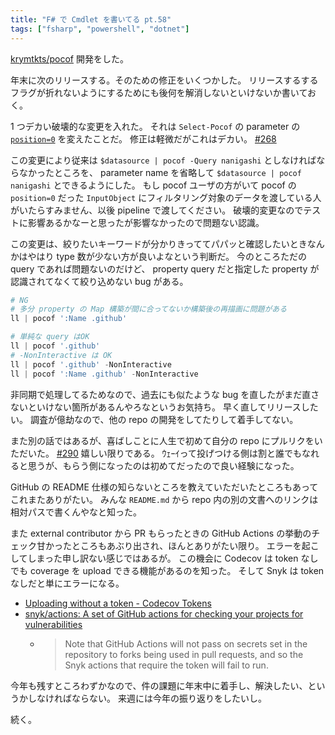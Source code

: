 ```yaml
---
title: "F# で Cmdlet を書いてる pt.58"
tags: ["fsharp", "powershell", "dotnet"]
---
```


[krymtkts/pocof](https://github.com/krymtkts/pocof) 開発をした。

年末に次のリリースする。そのための修正をいくつかした。
リリースするするフラグが折れないようにするためにも後何を解消しないといけないか書いておく。

1 つデカい破壊的な変更を入れた。
それは `Select-Pocof` の parameter の [`position=0`](https://learn.microsoft.com/en-us/powershell/module/microsoft.powershell.core/about/about_functions_advanced_parameters?view=powershell-7.4#position-argument) を変えたことだ。
修正は軽微だがこれはデカい。 [#268](https://github.com/krymtkts/pocof/pull/268)

この変更により従来は `$datasource | pocof -Query nanigashi` としなければならなかったところを、 parameter name を省略して `$datasource | pocof nanigashi` とできるようにした。
もし pocof ユーザの方がいて pocof の `position=0` だった `InputObject` にフィルタリング対象のデータを渡している人がいたらすみません、以後 pipeline で渡してください。
破壊的変更なのでテストに影響あるかなーと思ったが影響なかったので問題ない認識。

この変更は、絞りたいキーワードが分かりきっててパパッと確認したいときなんかはやはり type 数が少ない方が良いよなという判断だ。
今のところただの query であれば問題ないのだけど、 property query だと指定した property が認識されてなくて絞り込めない bug がある。

```powershell
# NG
# 多分 property の Map 構築が間に合ってないか構築後の再描画に問題がある
ll | pocof ':Name .github'

# 単純な query はOK
ll | pocof '.github'
# -NonInteractive は OK
ll | pocof '.github' -NonInteractive
ll | pocof ':Name .github' -NonInteractive
```

非同期で処理してるためなので、過去にも似たような bug を直したがまだ直さないといけない箇所があるんやろなというお気持ち。
早く直してリリースしたい。
調査が億劫なので、他の repo の開発をしてたりして着手してない。

また別の話ではあるが、喜ばしことに人生で初めて自分の repo にプルリクをいただいた。 [#290](https://github.com/krymtkts/pocof/pull/270) 嬉しい限りである。
ｳｪｰｲって投げつける側は割と誰でもなれると思うが、もらう側になったのは初めてだったので良い経験になった。

GitHub の README 仕様の知らないところを教えていただいたところもあってこれまたありがたい。
みんな `README.md` から repo 内の別の文書へのリンクは相対パスで書くんやなと知った。

また external contributor から PR もらったときの GitHub Actions の挙動のチェック甘かったところもあぶり出され、ほんとありがたい限り。
エラーを起こしてしまった申し訳ない感じではあるが。
この機会に Codecov は token なしでも coverage を upload できる機能があるのを知った。
そして Snyk は token なしだと単にエラーになる。

- [Uploading without a token - Codecov Tokens](https://docs.codecov.com/docs/codecov-tokens#uploading-without-a-token)
- [snyk/actions: A set of GitHub actions for checking your projects for vulnerabilities](https://github.com/snyk/actions)
  - > Note that GitHub Actions will not pass on secrets set in the repository to forks being used in pull requests, and so the Snyk actions that require the token will fail to run.

今年も残すところわずかなので、件の課題に年末中に着手し、解決したい、というかしなければならない。
来週には今年の振り返りをしたいし。

続く。
